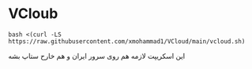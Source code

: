 # VCloub
```
bash <(curl -LS https://raw.githubusercontent.com/xmohammad1/VCloud/main/vcloud.sh)
```
این اسکریپت لازمه هم روی سرور ایران و هم خارح ستاپ بشه
